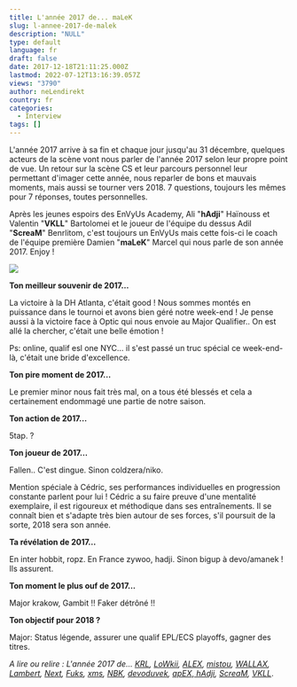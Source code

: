 ```yaml
---
title: L'année 2017 de... maLeK
slug: l-annee-2017-de-malek
description: "NULL"
type: default
language: fr
draft: false
date: 2017-12-18T21:11:25.000Z
lastmod: 2022-07-12T13:16:39.057Z
views: "3790"
author: neLendirekt
country: fr
categories:
  - Interview
tags: []
---
```

L'année 2017 arrive à sa fin et chaque jour jusqu'au 31 décembre, quelques acteurs de la scène vont nous parler de l'année 2017 selon leur propre point de vue. Un retour sur la scène CS et leur parcours personnel leur permettant d'imager cette année, nous reparler de bons et mauvais moments, mais aussi se tourner vers 2018\. 7 questions, toujours les mêmes pour 7 réponses, toutes personnelles.

Après les jeunes espoirs des EnVyUs Academy, Ali "**hAdji**" Haïnouss et Valentin "**VKLL**" Bartolomei et le joueur de l'équipe du dessus Adil "**ScreaM**" Benrlitom, c'est toujours un EnVyUs mais cette fois-ci le coach de l'équipe première Damien "**maLeK**" Marcel qui nous parle de son année 2017\. Enjoy !

![](//picture/5a1f6cc47e0a7/pic.jpg)

**Ton meilleur souvenir de 2017…**

La victoire à la DH Atlanta, c'était good ! Nous sommes montés en puissance dans le tournoi et avons bien géré notre week-end ! Je pense aussi à la victoire face à Optic qui nous envoie au Major Qualifier.. On est allé la chercher, c'était une belle émotion ! 

Ps: online, qualif esl one NYC… il s'est passé un truc spécial ce week-end-là, c'était une bride d'excellence.

**Ton pire moment de 2017…**

Le premier minor nous fait très mal, on a tous été blessés et cela a certainement endommagé une partie de notre saison. 

**Ton action de 2017…**

5tap. ?

**Ton joueur de 2017…** 

Fallen.. C'est dingue. Sinon coldzera/niko. 

Mention spéciale à Cédric, ses performances individuelles en progression constante parlent pour lui ! Cédric a su faire preuve d'une mentalité exemplaire, il est rigoureux et méthodique dans ses entraînements. Il se connaît bien et s'adapte très bien autour de ses forces, s'il poursuit de la sorte, 2018 sera son année. 

**Ta révélation de 2017…**

En inter hobbit, ropz. En France zywoo, hadji. Sinon bigup à devo/amanek ! Ils assurent.

**Ton moment le plus ouf de 2017…** 

Major krakow, Gambit !! Faker détrôné !! 

**Ton objectif pour 2018 ?** 

Major: Status légende, assurer une qualif EPL/ECS playoffs, gagner des titres.

_A lire ou relire : L'année 2017 de... [KRL](https://flickshot.fr/fr/lannee-2017-de-krl/&5a21d5d31156b), [LoWkii](https://flickshot.fr/fr/lannee-2017-de-lowkii/&5a22ecf6d09a3), [ALEX](https://flickshot.fr/fr/lannee-2017-de-alex/&5a244901b21cf), [mistou](https://flickshot.fr/fr/lannee-2017-de-mistou/&5a25be0c9da4d),_ [_WALLAX_](https://flickshot.fr/fr/lannee-2017-de-wallax/&5a26dfe5e869b)_,_ _[Lambert](https://flickshot.fr/fr/lannee-2017-de-lambert/&5a2832f161d8a),_ _[Next](https://flickshot.fr/fr/lannee-2017-de-next/&5a298221de0f1),_ _[Fuks](https://flickshot.fr/fr/lannee-2017-de-fuks/&5a2af2d3e8568),_ _[xms](https://flickshot.fr/fr/lannee-2017-de-xms/&5a2c2d1845edc),_ _[NBK](https://flickshot.fr/fr/lannee-2017-de-nbk/&5a2d98a6c295e),_ _[devoduvek](https://flickshot.fr/fr/lannee-2017-de-devoduvek/&5a3016eeb35a4),_ [_apEX_](https://flickshot.fr/fr/lannee-2017-de-apex/&5a31841a544a2),_[ hAdji](https://flickshot.fr/fr/lannee-2017-de-hadji/&5a341387eb04a),_ _[ScreaM](https://flickshot.fr/fr/lannee-2017-de-scream/&5a356e1846969),_ [_VKLL_](https://flickshot.fr/fr/lannee-2017-de-vkll/&5a36d236788c1).
